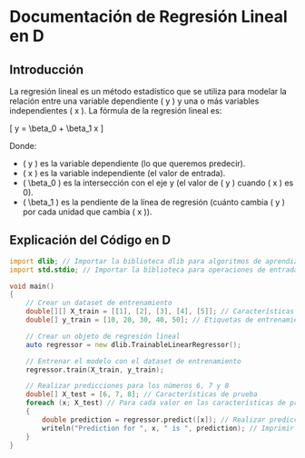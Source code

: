 # Documentación de Regresión Lineal en D

## Introducción

La regresión lineal es un método estadístico que se utiliza para modelar la relación entre una variable dependiente \( y \) y una o más variables independientes \( x \). La fórmula de la regresión lineal es:

\[ y = \beta_0 + \beta_1 x \]

Donde:
- \( y \) es la variable dependiente (lo que queremos predecir).
- \( x \) es la variable independiente (el valor de entrada).
- \( \beta_0 \) es la intersección con el eje y (el valor de \( y \) cuando \( x \) es 0).
- \( \beta_1 \) es la pendiente de la línea de regresión (cuánto cambia \( y \) por cada unidad que cambia \( x \)).

## Explicación del Código en D

```d
import dlib; // Importar la biblioteca dlib para algoritmos de aprendizaje automático
import std.stdio; // Importar la biblioteca para operaciones de entrada/salida

void main()
{
    // Crear un dataset de entrenamiento
    double[][] X_train = [[1], [2], [3], [4], [5]]; // Características de entrenamiento
    double[] y_train = [10, 20, 30, 40, 50]; // Etiquetas de entrenamiento

    // Crear un objeto de regresión lineal
    auto regressor = new dlib.TrainableLinearRegressor();

    // Entrenar el modelo con el dataset de entrenamiento
    regressor.train(X_train, y_train);

    // Realizar predicciones para los números 6, 7 y 8
    double[] X_test = [6, 7, 8]; // Características de prueba
    foreach (x; X_test) // Para cada valor en las características de prueba
    {
        double prediction = regressor.predict([x]); // Realizar predicción
        writeln("Prediction for ", x, " is ", prediction); // Imprimir el resultado
    }
}
